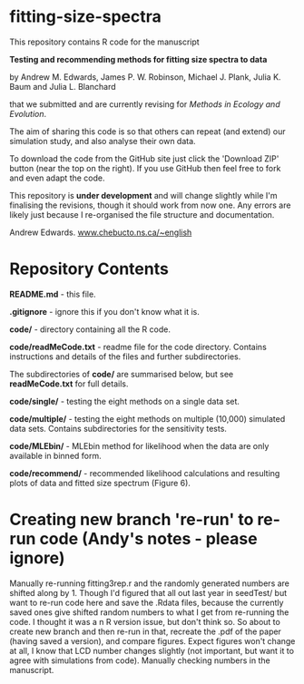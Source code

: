 # fitting-size-spectra

This repository contains R code for the manuscript 

**Testing and recommending methods for fitting size spectra to data** 

by Andrew M. Edwards, James P. W. Robinson, Michael J. Plank, Julia K. Baum and Julia L. Blanchard

that we submitted and are currently revising for *Methods in Ecology and Evolution*. 

The aim of sharing this code is so that others can repeat (and extend) our simulation study, and also analyse their own data.

To download the code from the GitHub site just click the 'Download ZIP' button (near the top on the right). If you use GitHub then feel free to fork and even adapt the code. 

This repository is **under development** and will change slightly while I'm finalising the revisions, though it should work from now one. Any errors are likely just because I re-organised the file structure and documentation. 

Andrew Edwards. www.chebucto.ns.ca/~english 

# Repository Contents

**README.md** - this file.

**.gitignore** - ignore this if you don't know what it is.

**code/** - directory containing all the R code.

**code/readMeCode.txt** - readme file for the code directory. Contains instructions and details of the files and further subdirectories.

The subdirectories of **code/** are summarised below, but see **readMeCode.txt** for full details.

**code/single/** - testing the eight methods on a single data set.

**code/multiple/** - testing the eight methods on multiple (10,000) simulated data sets. Contains subdirectories for the sensitivity tests.

**code/MLEbin/** - MLEbin method for likelihood when the data are only available in binned form.

**code/recommend/** - recommended likelihood calculations and resulting plots of data and fitted size spectrum (Figure 6).
 
# Creating new branch 're-run' to re-run code (Andy's notes - please ignore)

Manually re-running fitting3rep.r and the randomly generated numbers are shifted along by 1. Though I'd figured that all out last year in seedTest/ but want to re-run code here and save the .Rdata files, because the currently saved ones give shifted random numbers to what I get from re-running the code. I thought it was a n R version issue, but don't think so. So about to create new branch and then re-run in that, recreate the .pdf of the paper (having saved a version), and compare figures. Expect figures won't change at all, I know that LCD number changes slightly (not important, but want it to agree with simulations from code). Manually checking numbers in the manuscript.


